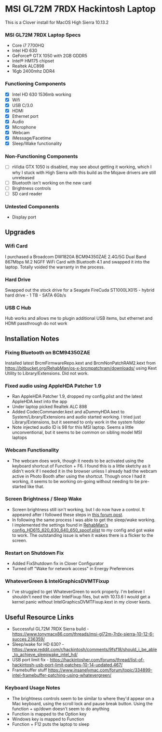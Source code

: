 #  MSI GL72M 7RDX Hackintosh Laptop

This is a Clover install for MacOS High Sierra 10.13.2

### MSI GL72M 7RDX Laptop Specs
- Core i7 7700HQ
- Intel HD 630
- GeForce® GTX 1050 with 2GB GDDR5
- Intel® HM175 chipset
- Realtek ALC898
- 16gb 2400mhz DDR4

### Functioning Components 

- [x] Intel HD 630 1536mb working
- [x] Wifi  
- [x] USB C/3.0 
- [x] HDMI
- [x] Ethernet port
- [x] Audio 
- [x] Microphone
- [x] Webcam 
- [x] iMessage/Facetime
- [x] Sleep/Wake functionality

### Non-Functioning Components

- [ ] nVidia GTX 1050 is disabled, may see about getting it working, which I why I stuck with High Sierra with this build as the Mojave drivers are still unreleased
- [ ] Bluetooth isn't working on the new card
- [ ] Brightness controls
- [ ] SD card reader

### Untested Components
- Display port

## Upgrades

### Wifi Card
I purchased a Broadcom DW1820A BCM94350ZAE 2.4G/5G Dual Band 867Mbps M.2 NGFF WiFi Card with Bluetooth 4.1 and swapped it into the laptop. Totally voided the warranty in the process.

### Hard Drive
Swapped out the stock drive for a Seagate FireCuda ST1000LX015 - hybrid hard drive - 1 TB - SATA 6Gb/s

### USB C Hub
Hub works and allows me to plugin additional USB items, but ethernet and HDMI passthrough do not work

## Installation Notes

### Fixing Bluetooth on BCM94350ZAE
Installed latest BrcmFirmwareRepo.kext and BrcmNonPatchRAM2.kext from https://bitbucket.org/RehabMan/os-x-brcmpatchram/downloads/ using Kext Utility to Library/Extensions. Did not work.

### Fixed audio using AppleHDA Patcher 1.9
- Ran AppleHDA Patcher 1.9, dropped my config.plist and the latest AppleHDA.kext into the app
- Under laptop picked Realtek ALC 898
- Added CodecCommander.kext and aDummyHDA.kext to System/Library/Extensions and audio started working. I tried just Library/Extensions, but it seemed to only work in the system folder
- Note injected audio ID is 98 for this MSI laptop. Seems a little unconventional, but it seems to be common on sibling model MSI laptops

### Webcam Functionality
- The webcam does work, though it needs to be activated using the keyboard shortcut of Function + F6. I found this is a little sketchy as it didn't work if I needed it in the browser unless I already had the webcam active in Photo Booth after using the shortcut. Though once I had it working, it seems to be working on-going without needing to be pre-started like that.

### Screen Brightness / Sleep Wake
- Screen brightness still isn't working, but I do now have a control. It appeared after I followed these steps in [this forum post](https://www.tonymacx86.com/threads/solved-black-screen-after-upgrade-to-high-sierra.237050/page-2#post-1633911).
- In following the same process I was able to get the sleep/wake working. I implemented the settings found in [RehabMan's config_HD615_620_630_640_650_spoof.plist](https://github.com/RehabMan/OS-X-Clover-Laptop-Config/blob/master/config_HD615_620_630_640_650_spoof.plist) to my config and got wake to work. The outstanding issue is when it wakes there is a flicker to the screen.

### Restart on Shutdown Fix
- Added FixShutdown fix in Clover Configurator
- Turned off "Wake for network access" in Energy Preferences

### WhateverGreen & IntelGraphicsDVMTFixup
- I've struggled to get WhateverGreen to work properly. I'm believe I shouldn't need the older IntelFixup files, but with 10.13.6 I would get a kernel panic without IntelGraphicsDVMTFixup.kext in my clover kexts.

## Useful Resource Links
- Successful GL72M 7RDX Sierra build - https://www.tonymacx86.com/threads/msi-gl72m-7rdx-sierra-10-12-6-succes.236359/
- Sleep/wake for HD 630? - https://www.reddit.com/r/hackintosh/comments/9fsf18/should_i_be_able_to_achieve_sleepwake_intel_hd/
- USB port limit fix - https://hackintosher.com/forums/thread/list-of-hackintosh-usb-port-limit-patches-10-14-updated.467/
- Framebuffer stuff https://www.insanelymac.com/forum/topic/334899-intel-framebuffer-patching-using-whatevergreen/

### Keyboard Usage Notes
- The brightness controls seem to be similar to where they'd appear on a Mac keyboard, using the scroll lock and pause break button. Using the function + up/down doesn't seem to do anything
- Function is mapped to the Option key
- Windows key is mapped to Function
- Function + F12 puts the laptop to sleep